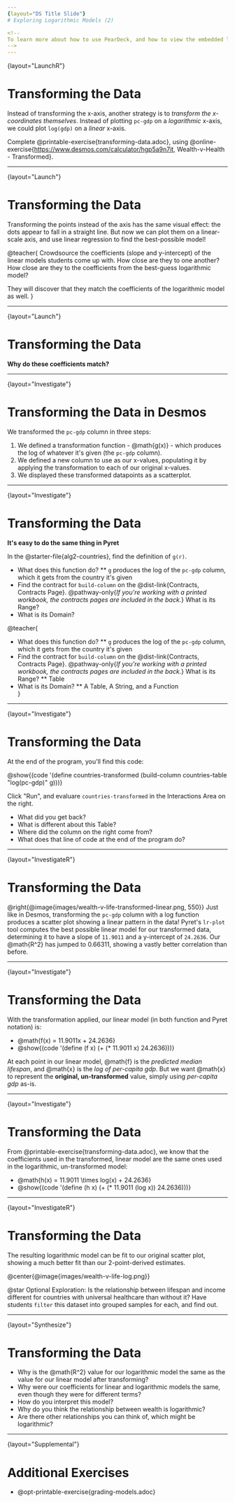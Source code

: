 ```yaml
---
{layout="DS Title Slide"}
# Exploring Logarithmic Models (2)

<!--
To learn more about how to use PearDeck, and how to view the embedded links on these slides without going into present mode visit https://help.peardeck.com/en
-->
---
```

{layout="LaunchR"}
# Transforming the Data

Instead of transforming the x-axis, another strategy is to _transform the x-coordinates themselves_. Instead of plotting `pc-gdp` on a *logarithmic* x-axis, we could plot `log(gdp)` on a *linear* x-axis.

Complete @printable-exercise{transforming-data.adoc}, using @online-exercise{https://www.desmos.com/calculator/hgp5a9n7it, Wealth-v-Health - Transformed}.

---
{layout="Launch"}
# Transforming the Data

Transforming the points instead of the axis has the same visual effect: the dots appear to fall in a straight line. But now we can plot them on a linear-scale axis, and use linear regression to find the best-possible model!

@teacher{
Crowdsource the coefficients (slope and y-intercept) of the linear models students come up with. How close are they to one another? How close are they to the coefficients from the best-guess logarithmic model?

They will discover that they match the coefficients of the logarithmic model as well.
}

---
{layout="Launch"}
# Transforming the Data

**Why do these coefficients match?**

---
{layout="Investigate"}
# Transforming the Data in Desmos

We transformed the `pc-gdp` column in three steps:

1. We defined a transformation function - @math{g(x)} - which produces the log of whatever it's given (the `pc-gdp` column).
2. We defined a new column to use as our x-values, populating it by applying the transformation to each of our original x-values.
3. We displayed these transformed datapoints as a scatterplot.

---
{layout="Investigate"}
# Transforming the Data

**It's easy to do the same thing in Pyret**

In the @starter-file{alg2-countries}, find the definition of `g(r)`.

* What does this function do?
** `g` produces the log of the `pc-gdp` column, which it gets from the country it's given
* Find the contract for `build-column` on the @dist-link{Contracts, Contracts Page}. @pathway-only{_If you're working with a printed workbook, the contracts pages are included in the back._} What is its Range?
* What is its Domain?

@teacher{
* What does this function do?
** `g` produces the log of the `pc-gdp` column, which it gets from the country it's given
* Find the contract for `build-column` on the @dist-link{Contracts, Contracts Page}. @pathway-only{_If you're working with a printed workbook, the contracts pages are included in the back._} What is its Range?
** Table
* What is its Domain?
** A Table, A String, and a Function	
}

---
{layout="Investigate"}
# Transforming the Data

At the end of the program, you'll find this code:

@show{(code '(define countries-transformed (build-column countries-table "log(pc-gdp)" g)))}

Click "Run", and evaluare `countries-transformed` in the Interactions Area on the right.

* What did you get back?
* What is different about this Table?
* Where did the column on the right come from?
* What does that line of code at the end of the program do?



---
{layout="InvestigateR"}
# Transforming the Data

@right{@image{images/wealth-v-life-transformed-linear.png, 550}}
Just like in Desmos, transforming the `pc-gdp` column with a log function produces a scatter plot showing a linear pattern in the data! Pyret's `lr-plot` tool computes the best possible linear model for our transformed data, determining it to have a slope of `11.9011` and a y-intercept of `24.2636`. Our @math{R^2} has jumped to 0.66311, showing a vastly better correlation than before.

---
{layout="Investigate"}
# Transforming the Data

With the transformation applied, our linear model (in both function and Pyret notation) is:

- @math{f(x) = 11.9011x + 24.2636}
- @show{(code '(define (f x) (+ (* 11.9011 x) 24.2636)))}

At each point in our linear model, @math{f} is the _predicted median lifespan_, and @math{x} is the _log of per-capita gdp_. But we want @math{x} to represent the **original, un-transformed** value, simply using _per-capita gdp_ as-is.

---
{layout="Investigate"}
# Transforming the Data

From @printable-exercise{transforming-data.adoc}, we know that the coefficients used in the transformed, linear model are the same ones used in the logarithmic, un-transformed model:

- @math{h(x) = 11.9011 \times log(x) + 24.2636}
- @show{(code '(define (h x) (+ (* 11.9011 (log x)) 24.2636)))}

---
{layout="InvestigateR"}
# Transforming the Data

The resulting logarithmic model can be fit to our original scatter plot, showing a much better fit than our 2-point-derived estimates.

@center{@image{images/wealth-v-life-log.png}}

@star Optional Exploration: Is the relationship between lifespan and income different for countries with universal healthcare than without it? Have students `filter` this dataset into grouped samples for each, and find out.

---
{layout="Synthesize"}
# Transforming the Data

- Why is the @math{R^2} value for our logarithmic model the same as the value for our linear model after transforming?
- Why were our coefficients for linear and logarithmic models the same, even though they were for different terms?
- How do you interpret this model?
- Why do you think the relationship between wealth is logarithmic?
- Are there other relationships you can think of, which might be logarithmic?

---
{layout="Supplemental"}
# Additional Exercises

- @opt-printable-exercise{grading-models.adoc}
